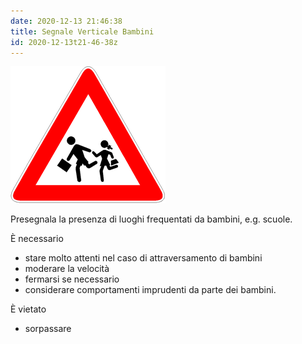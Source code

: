 ```yaml
---
date: 2020-12-13 21:46:38
title: Segnale Verticale Bambini
id: 2020-12-13t21-46-38z
---
```


![bambini che corrono tenendosi la mano](./images/segnale-bambini.png)

Presegnala la presenza di luoghi frequentati da bambini, e.g. scuole.

È necessario

- stare molto attenti nel caso di attraversamento di bambini
- moderare la velocità
- fermarsi se necessario
- considerare comportamenti imprudenti da parte dei bambini.

È vietato

- sorpassare
